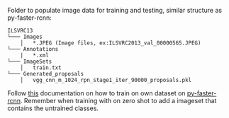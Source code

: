 Folder to populate image data for training and testing, similar structure as py-faster-rcnn:

```
ILSVRC13 
└─── Images
    │   *.JPEG (Image files, ex:ILSVRC2013_val_00000565.JPEG)
└─── Annotations
    |   *.xml
└─── ImageSets
    │   train.txt
└─── Generated_proposals
    │   vgg_cnn_m_1024_rpn_stage1_iter_90000_proposals.pkl
```

Follow [this](https://github.com/deboc/py-faster-rcnn/tree/master/help) documentation on how to train on own dataset on [py-faster-rcnn](https://github.com/rbgirshick/py-faster-rcnn). Remember when training with on zero shot to add a imageset that contains the untrained classes.

